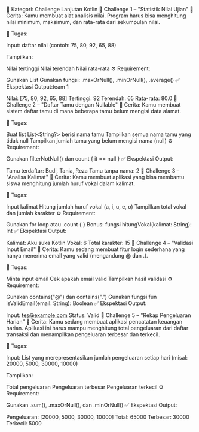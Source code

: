 🚀 Kategori: Challenge Lanjutan Kotlin
🧩 Challenge 1 – "Statistik Nilai Ujian"
📖 Cerita: Kamu membuat alat analisis nilai. Program harus bisa menghitung nilai minimum, maksimum, dan rata-rata dari sekumpulan nilai.

🎯 Tugas:

Input: daftar nilai (contoh: 75, 80, 92, 65, 88)

Tampilkan:

Nilai tertinggi
Nilai terendah
Nilai rata-rata
⚙️ Requirement:

Gunakan List<Int>
Gunakan fungsi: .maxOrNull(), .minOrNull(), .average()
✅ Ekspektasi Output:team 1

Nilai: [75, 80, 92, 65, 88]
Tertinggi: 92
Terendah: 65
Rata-rata: 80.0
🧩 Challenge 2 – "Daftar Tamu dengan Nullable"
📖 Cerita: Kamu membuat sistem daftar tamu di mana beberapa tamu belum mengisi data alamat.

🎯 Tugas:

Buat list List<String?> berisi nama tamu
Tampilkan semua nama tamu yang tidak null
Tampilkan jumlah tamu yang belum mengisi nama (null)
⚙️ Requirement:

Gunakan filterNotNull() dan count { it == null }
✅ Ekspektasi Output:

Tamu terdaftar: Budi, Tania, Reza
Tamu tanpa nama: 2
🧩 Challenge 3 – "Analisa Kalimat"
📖 Cerita: Kamu membuat aplikasi yang bisa membantu siswa menghitung jumlah huruf vokal dalam kalimat.

🎯 Tugas:

Input kalimat
Hitung jumlah huruf vokal (a, i, u, e, o)
Tampilkan total vokal dan jumlah karakter
⚙️ Requirement:

Gunakan for loop atau .count { }
Bonus: fungsi hitungVokal(kalimat: String): Int
✅ Ekspektasi Output:

Kalimat: Aku suka Kotlin
Vokal: 6
Total karakter: 15
🧩 Challenge 4 – "Validasi Input Email"
📖 Cerita: Kamu sedang membuat fitur login sederhana yang hanya menerima email yang valid (mengandung @ dan .).

🎯 Tugas:

Minta input email
Cek apakah email valid
Tampilkan hasil validasi
⚙️ Requirement:

Gunakan contains("@") dan contains(".")
Gunakan fungsi fun isValidEmail(email: String): Boolean
✅ Ekspektasi Output:

Input: tes@example.com
Status: Valid
🧩 Challenge 5 – "Rekap Pengeluaran Harian"
📖 Cerita: Kamu sedang membuat aplikasi pencatatan keuangan harian. Aplikasi ini harus mampu menghitung total pengeluaran dari daftar transaksi dan menampilkan pengeluaran terbesar dan terkecil.

🎯 Tugas:

Input: List<Int> yang merepresentasikan jumlah pengeluaran setiap hari (misal: 20000, 5000, 30000, 10000)

Tampilkan:

Total pengeluaran
Pengeluaran terbesar
Pengeluaran terkecil
⚙️ Requirement:

Gunakan .sum(), .maxOrNull(), dan .minOrNull()
✅ Ekspektasi Output:

Pengeluaran: [20000, 5000, 30000, 10000]
Total: 65000
Terbesar: 30000
Terkecil: 5000
